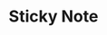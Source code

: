 ---
title: Sticky Note
presentation : Création d'une application web qui permet de gérer des notes
goals : L'objectif premier est de créer une application web qui permet de gérer des notes, le second est d'automatiser les tests avec Cypress et Mocha.
go : https://sticky-note.dlsn.fr/
image_home : https://sticky-note.dlsn.fr/Screenshot.png
image : https://sticky-note.dlsn.fr/LOGO.large.png
technologies : 
    - vuejs
    - fastify
    - bootstrap
    - mocha
    - cypress
    - github action
    - heroku
    - digitalocean
badges :
    - Terminé | red
    - Creation | brown
    - App web | purple
---